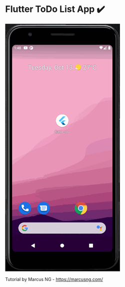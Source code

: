 # Flutter ToDo List App ✔️

![Finished App](https://github.com/Edenik/Flutter_ToDo_List_App/blob/main/media/Flutter%20ToDo%20List%20App.gif)


Tutorial by Marcus NG -
https://marcusng.com/

